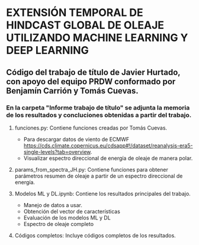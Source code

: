 # EXTENSIÓN TEMPORAL DE HINDCAST GLOBAL DE OLEAJE UTILIZANDO MACHINE LEARNING Y DEEP LEARNING

## Código del trabajo de título de Javier Hurtado, con apoyo del equipo PRDW conformado por Benjamín Carrión y Tomás Cuevas.

### En la carpeta "Informe trabajo de título" se adjunta la memoria de los resultados y concluciones obtenidas a partir del trabajo.

1. funciones.py: Contiene funciones creadas por Tomás Cuevas.
    -  Para descargar datos de viento de ECMWF https://cds.climate.copernicus.eu/cdsapp#!/dataset/reanalysis-era5-single-levels?tab=overview.
    -  Visualizar espectro direccional de energía de oleaje de manera polar.
   
2. params_from_spectra_JH.py:  Contiene funciones para obtener parámetros resumen de oleaje a partir de un espectro direccional de energía.

4. Modelos ML y DL.ipynb: Contiene los resultados principales del trabajo. 
    -  Manejo de datos a usar.
    -  Obtención del vector de características
    -  Evaluación de los modelos ML y DL
    -  Espectro de oleaje completo

5. Códigos completos: Incluye códigos completos de los resultados.
